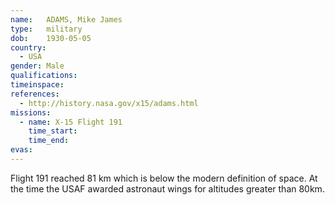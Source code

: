 ```yaml
---
name:	ADAMS, Mike James
type:	military
dob:	1930-05-05
country:
  - USA
gender:	Male
qualifications:
timeinspace:	
references:
  - http://history.nasa.gov/x15/adams.html
missions:
  - name: X-15 Flight 191
    time_start:   
    time_end:     
evas:
---
```


Flight 191 reached 81 km which is below the modern definition of space. At the time the USAF awarded astronaut wings for altitudes greater than 80km.
